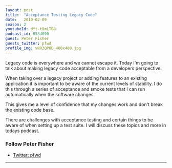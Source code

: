 ```yaml
---
layout: post
title:  "Acceptance Testing Legacy Code"
date:   2019-02-09
season: 2
youtubeId: dYt-t8mLTB8
podcast_id: 8534090
guest: Peter Fisher
guests_twitter: pfwd
profile_img: vNR3QP0D_400x400.jpg
---
```


Legacy code is everywhere and we cannot escape it. Today I'm going to talk about making legacy code acceptable from a developers perspective.

When taking over a legacy project or adding features to an existing application it is important to be aware of the current levels of stability. I do this through a series of acceptance and smoke tests that I can run automatically when the software changes.

This gives me a level of confidence that my changes work and don't break the existing code base.

There are challenges with acceptance testing and certain things to be aware of when setting up a test suite. I will discuss these topics and more in todays podcast.

### Follow Peter Fisher
- [Twitter: pfwd](https://twitter.com/pfwd) 


-------------------------------
